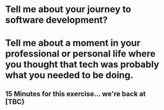 # Tell me about your journey to software development?
# Tell me about a moment in your professional or personal life where you thought that tech was probably what you needed to be doing.

## 15 Minutes for this exercise... we're back at [TBC}
